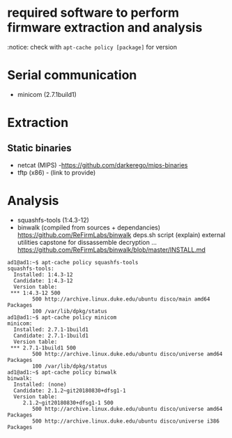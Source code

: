 # required software to perform firmware extraction and analysis 

:notice: check with `apt-cache policy [package]` for version

# Serial communication

- minicom (2.7.1build1)

# Extraction

## Static binaries
 - netcat (MIPS) -https://github.com/darkerego/mips-binaries
 - tftp (x86) - (link to provide)

# Analysis

- squashfs-tools (1:4.3-12)
- binwalk (compiled from sources + dependancies)
	https://github.com/ReFirmLabs/binwalk
	deps.sh script (explain)
		external utilities
		capstone for dissassemble 
		decryption
		... https://github.com/ReFirmLabs/binwalk/blob/master/INSTALL.md



~~~~console
ad1@ad1:~$ apt-cache policy squashfs-tools
squashfs-tools:
  Installed: 1:4.3-12
  Candidate: 1:4.3-12
  Version table:
 *** 1:4.3-12 500
        500 http://archive.linux.duke.edu/ubuntu disco/main amd64 Packages
        100 /var/lib/dpkg/status
ad1@ad1:~$ apt-cache policy minicom
minicom:
  Installed: 2.7.1-1build1
  Candidate: 2.7.1-1build1
  Version table:
 *** 2.7.1-1build1 500
        500 http://archive.linux.duke.edu/ubuntu disco/universe amd64 Packages
        100 /var/lib/dpkg/status
ad1@ad1:~$ apt-cache policy binwalk
binwalk:
  Installed: (none)
  Candidate: 2.1.2~git20180830+dfsg1-1
  Version table:
     2.1.2~git20180830+dfsg1-1 500
        500 http://archive.linux.duke.edu/ubuntu disco/universe amd64 Packages
        500 http://archive.linux.duke.edu/ubuntu disco/universe i386 Packages
~~~~

